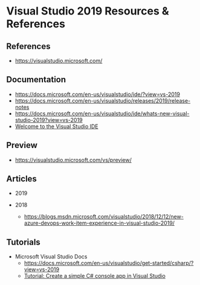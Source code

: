 
# Visual Studio 2019 Resources & References

## References
- https://visualstudio.microsoft.com/


## Documentation 
- https://docs.microsoft.com/en-us/visualstudio/ide/?view=vs-2019
- https://docs.microsoft.com/en-us/visualstudio/releases/2019/release-notes
- https://docs.microsoft.com/en-us/visualstudio/ide/whats-new-visual-studio-2019?view=vs-2019
- [Welcome to the Visual Studio IDE](https://docs.microsoft.com/en-us/visualstudio/get-started/visual-studio-ide?toc=%2fvisualstudio%2fcsharp%2ftoc.json&%3bbc=%2fvisualstudio%2fcsharp%2fbreadcrumb%2ftoc.json&view=vs-2019)


## Preview
- https://visualstudio.microsoft.com/vs/preview/




## Articles
- 2019 
  
- 2018 
  + https://blogs.msdn.microsoft.com/visualstudio/2018/12/12/new-azure-devops-work-item-experience-in-visual-studio-2019/




## Tutorials
- Microsoft Visual Studio Docs
  + https://docs.microsoft.com/en-us/visualstudio/get-started/csharp/?view=vs-2019
  + [Tutorial: Create a simple C# console app in Visual Studio](https://docs.microsoft.com/en-us/visualstudio/get-started/csharp/tutorial-console?view=vs-2019)



